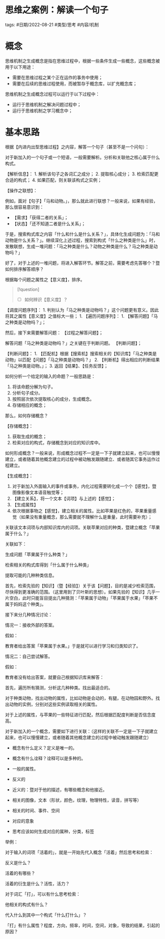 # 思维之案例：解读一个句子


tags: #日期/2022-08-21 #类型/思考 #内容/机制 



# 概念

思维机制之生成概念是指在思维过程中，根据一些条件生成一些概念，这些概念被用于以下用途：

- 需要在思维过程之某个正在运作的事务中使用；
- 需要在后续的思维过程使用，而被暂存于概念库，以扩充概念库；



思维机制之生成概念过程可以运行于以下过程中：

- 运行于思维机制之解决问题过程中；
- 运行于思维机制之学习概念中；




# 基本思路



根据【内进内出型思维过程】之内容，解答一个句子（甚至不是一个问句）：

对于新加入的一个句子或一个短语，一般需要解析。分析和关联他之核心属于什么构式。

【解析信息】：
	1. 解析该句子之各词汇之成分；
	2. 提取核心成分；
	3. 检索匹配更合适的构式；
	4. 如果匹配，则关联该构式之实例；



【操作之联想】：

例如，面对【句子】「马和动物。」，那么就此进行联想？一般来说，如果有经验，那么很容易意识到：
- 【需求】「获得二者的关系」；
- 【状态】「还不知道二者是什么关系」；

于是，搜索构式库之内容「什么和什么是什么关系？」，具体化生成问题为：「马和动物是什么关系？」。继续深化上述过程，搜索到构式「什么之种类是什么」时，发散联想，生成一堆问题：「马之种类是什么？动物之种类是什么？马之种类是动物吗？」

好了，对于上述的一堆问题，将进入解答环节。解答之前，需要考虑先答哪个？暨如何排序解答顺序？

根据每个问题之属性之【意义度】，排序。

> [!question] 
> - [ ] 如何辨识【意义度】？





【调度问题序列】：
	1. 判别认为「马之种类是动物吗？」这个问题更有意义。因此将其之属性【意义度】之值标大一些；
	1. 【遍历问题序列】：
		1. 【解答问题】「马之种类是动物吗？」；


然后，接下来需要解答问题：
【过程之解答问题】；


解答问题「马之种类是动物吗？」之关键在于判断问题。
【判断问题】；



【判断问题】：
	1. 【匹配机】根据【搜索机】搜索相关的【知识库】「马之种类是动物」以匹配【问题】「马之种类是动物吗？」
	2. 【判断机】得出相应的判断结果「马之种类是动物。」；
	3. 返回【结果】、【任务反馈】；




如何分析一个给定的输入的命题？一般思路是：
1. 将该命题分解为句子。
2. 分析句子成分。
3. 按照层次依次提取核心的成分，生成概念。
4. 存储相应的概念；


那么，如何存储概念？


【存储概念】：
1. 获取生成的概念；
3. 检索对应的构式，存储概念到对应的知识库中。



如何形成概念？一般来说，形成概念过程不一定是一下子就建立起来，也可以慢慢建立，或者随着其他概念建立的过程中被动触发跟随建立、或者随其它事务运作过程建立。


【生成概念】：
1. 对于新加入外面输入的事件或事务，内化过程需要转化成一个个【感觉】，暨图像影像文本语音触觉等；
2. 【建立关系】，将一个文本【词项】与上述的【感觉】；
3. 【生成属性】
4. 依次根据事物之【感觉】，建立相关的属性。比如苹果是红色的，苹果重量感觉（如果没有重量概念，那么需要就不理解什么是重量，此时需要补充）；

关联该文本词项与内部知识库内的词项。关联苹果对应的种类，暨建立概念「苹果属于什么？」

关联如下：

生成问题「苹果属于什么种类？」

检索相关的构式库得到「什么属于什么种类」

提取可能的几种种类信息。

首先，检索先验的【知识】（暨【经验】）关于该【问题】，目的是减少检索范围，尽快得到更准确的范围。（这里用到了贝叶斯的思想）。如果先验的【知识】几乎一片空白，此时只能盲目提出几种猜测：「苹果属于动物」「苹果属于水果」「苹果不属于妈妈这个种类」。



接下来分几种情况讨论：



情况一：接收外部的答案。

假如：

教育者给出答案「苹果属于水果。」于是就可以进行学习和归类知识了。



情况二：自己尝试解答。

假如：

教育者没有给出答案，就要自己根据知识库来解答：

首先，遍历所有猜测，分析这几种种类。找出最适合的。

对于种类动物，找出动物的属性，比如动物是会动的，有腿，在动物园和野外。找出动物的实例，分别对这些实例读取相关的属性。

对于上述的属性，与苹果的一些特征进行匹配，然后根据匹配度判断是否信念度高。


对于新加入的一个概念，需要如下进行关联：（这样的关联不一定是一下子就建立起来，也可以慢慢建立，或者随着其他概念建立的过程中被动触发跟随建立）

- 概念有什么定义？定义是唯一的。

- 概念有什么诠释？诠释可以是多种的。

- 一般的属性。

- 反义的

- 近义的：暨对于他的描述，有哪些概念和他接近。

- 相关的图像，文本（形状，颜色，纹理，物理特性，读音，拼写等）

- 相关的时间、事件、空间

- 对应的意象

- 思考应该如何生成对应的属种，分类，标签




举例：

对于输入的词项「活着的」，就是一开始先代入概念「活着」然后思考和检索：

反义是什么？

活着的有哪些？

活着的衍生是什么？活性，活力？

对于词汇「打」，可以有什么思考检索：

他相关的构式有什么？

代入什么到其中一个构式「什么打什么」？

「打」有什么属性？程度，方向，频率，时间，空间，对象，导致的结果，引起的原因？